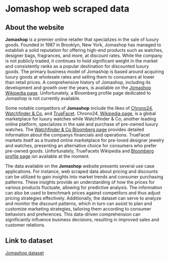 # Jomashop web scraped data 

## About the website

**Jomashop** is a premier online retailer that specializes in the sale of luxury goods. Founded in 1987 in Brooklyn, New York, Jomashop has managed to establish a solid reputation for offering high-end products such as watches, designer bags, fragrances, and more, at discount rates. While the company is not publicly traded, it continues to hold significant weight in the market and consistently ranks as a popular destination for discounted luxury goods. The primary business model of Jomashop is based around acquiring luxury goods at wholesale rates and selling them to consumers at lower than retail prices. A comprehensive history of Jomashop, including its development and growth over the years, is available on the [Jomashop Wikipedia page](http://example.com). Unfortunately, a Bloomberg profile page dedicated to Jomashop is not currently available.

Some notable competitors of **Jomashop** include the likes of [Chrono24](http://chrono24.com), [Watchfinder & Co](http://watchfinder.com), and [TrueFacet](http://truefacet.com). Chrono24, [Wikipedia page](http://example.com), is a global marketplace for luxury watches while Watchfinder & Co, another leading online platform, specializes in the sale and purchase of pre-owned luxury watches. The [Watchfinder & Co Bloomberg page](http://example.com) provides detailed information about the companys financials and operations. TrueFacet markets itself as a trusted online marketplace for pre-loved designer jewelry and watches, presenting an alternative choice for consumers who prefer pre-owned goods. Unfortunately, TrueFacets Wikipedia and [Bloomberg profile page](http://example.com) isn	 available at the moment.

The data available on the **Jomashop** website presents several use case applications. For instance, web scraped data about pricing and discounts can be utilized to gain insights into market trends and consumer purchasing patterns. These insights provide an understanding of how the prices for various products fluctuate, allowing for predictive analysis. The information can also be used to benchmark prices against competitors and thus adjust pricing strategies effectively. Additionally, the dataset can serve to analyze and monitor the discount patterns, which in turn can assist to plan and customize marketing strategies, tailoring them according to consumer behaviors and preferences. This data-driven comprehension can significantly influence business decisions, resulting in improved sales and customer relations.


## Link to **dataset**

[Jomashop dataset](https://www.databoutique.com/buy-data-list-subset/Jomashop%20web%20scraped%20data/r/recLsqdmWk2PPEwZL)
